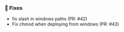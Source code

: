 ### 🐛 Fixes

- fix slash in windows paths (PR: #42)
- Fix chmod when deploying from windows (PR: #43)

